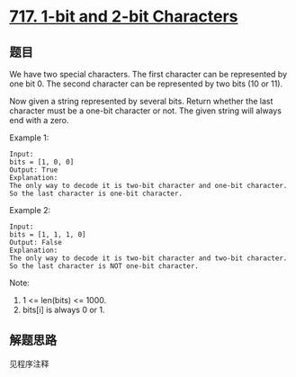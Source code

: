 # [717. 1-bit and 2-bit Characters](https://leetcode-cn.com/problems/1-bit-and-2-bit-characters/)

## 题目

We have two special characters. The first character can be represented by one bit 0. The second character can be represented by two bits (10 or 11).

Now given a string represented by several bits. Return whether the last character must be a one-bit character or not. The given string will always end with a zero.

Example 1:

```text
Input:
bits = [1, 0, 0]
Output: True
Explanation:
The only way to decode it is two-bit character and one-bit character. So the last character is one-bit character.
```

Example 2:

```text
Input:
bits = [1, 1, 1, 0]
Output: False
Explanation:
The only way to decode it is two-bit character and two-bit character. So the last character is NOT one-bit character.
```

Note:

1. 1 <= len(bits) <= 1000.
1. bits[i] is always 0 or 1.

## 解题思路

见程序注释
